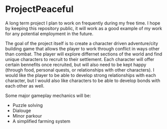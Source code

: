 # ProjectPeaceful
 
A long term project I plan to work on frequently during my free time.
I hope by keeping this repository public, it will work as a good example of my work for any potential employment in the future. 

The goal of the project itself is to create a character driven adventure/city building game that allows the player to work through conflict in ways other than combat. The player will explore differnet sections of the world and find unique characters to recruit to their settlement. Each character will offer certain bennefits once recruited, but will also need to be kept happy (through food, personal quests, or relationships with other characters). I would like the player to be able to develop strong relationships with each character, but I would also like characters to be able to develop bonds with each other as well.

Some major gameplay mechanics will be:
- Puzzle solving
- Dialouge
- Minor parkour
- A simplified farming system
